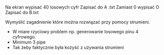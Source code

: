 Na ekran wypisać 40 losowych cyfr
Zapisać do A .txt 
Zamiast 0 wypisać O
Zapisać do B.txt


Wymyślić zagadnienie które można rozwiązać przy pomocy strumieni.
- W miare rzyciowy problem np. generowanie losowego pinu 4 cyfrowego.
- Minimum 3 pipe
- Tak żeby faktycznie była kożyść z używania strumieni